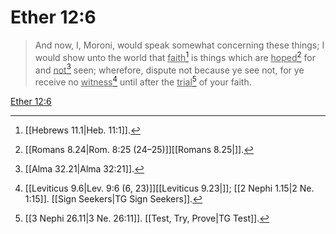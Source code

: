 # Ether 12:6

> And now, I, Moroni, would speak somewhat concerning these things; I would show unto the world that <u>faith</u>[^a] is things which are <u>hoped</u>[^b] for and <u>not</u>[^c] seen; wherefore, dispute not because ye see not, for ye receive no <u>witness</u>[^d] until after the <u>trial</u>[^e] of your faith.

[Ether 12:6](https://www.churchofjesuschrist.org/study/scriptures/bofm/ether/12?lang=eng&id=p6#p6)


[^a]: [[Hebrews 11.1|Heb. 11:1]].  
[^b]: [[Romans 8.24|Rom. 8:25 (24–25)]][[Romans 8.25|]].  
[^c]: [[Alma 32.21|Alma 32:21]].  
[^d]: [[Leviticus 9.6|Lev. 9:6 (6, 23)]][[Leviticus 9.23|]]; [[2 Nephi 1.15|2 Ne. 1:15]]. [[Sign Seekers|TG Sign Seekers]].  
[^e]: [[3 Nephi 26.11|3 Ne. 26:11]]. [[Test, Try, Prove|TG Test]].  
